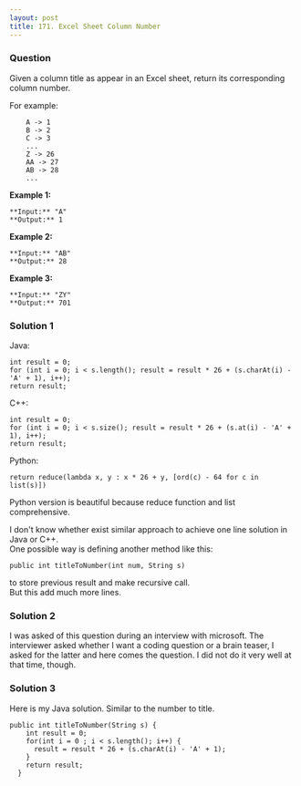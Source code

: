 ```yaml
---
layout: post
title: 171. Excel Sheet Column Number
---
```

### Question
Given a column title as appear in an Excel sheet, return its corresponding
column number.

For example:

    
    
        A -> 1
        B -> 2
        C -> 3
        ...
        Z -> 26
        AA -> 27
        AB -> 28 
        ...
    

**Example 1:**

    
    
    **Input:** "A"
    **Output:** 1
    

**Example 2:**

    
    
    **Input:** "AB"
    **Output:** 28
    

**Example 3:**

    
    
    **Input:** "ZY"
    **Output:** 701
    

### Solution 1
Java:

    
    
    int result = 0;
    for (int i = 0; i < s.length(); result = result * 26 + (s.charAt(i) - 'A' + 1), i++);
    return result;
    

C++:

    
    
    int result = 0;
    for (int i = 0; i < s.size(); result = result * 26 + (s.at(i) - 'A' + 1), i++);
    return result;
    

Python:

    
    
    return reduce(lambda x, y : x * 26 + y, [ord(c) - 64 for c in list(s)])
    

Python version is beautiful because reduce function and list comprehensive.

I don't know whether exist similar approach to achieve one line solution in
Java or C++.  
One possible way is defining another method like this:

    
    
    public int titleToNumber(int num, String s)
    

to store previous result and make recursive call.  
But this add much more lines.


### Solution 2
I was asked of this question during an interview with microsoft. The
interviewer asked whether I want a coding question or a brain teaser, I asked
for the latter and here comes the question. I did not do it very well at that
time, though.


### Solution 3
Here is my Java solution. Similar to the number to title.

    
    
    public int titleToNumber(String s) {
        int result = 0;
        for(int i = 0 ; i < s.length(); i++) {
          result = result * 26 + (s.charAt(i) - 'A' + 1);
        }
        return result;
      }



